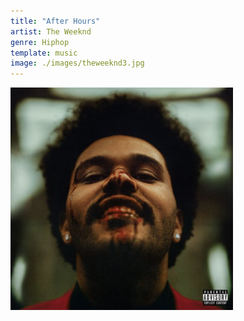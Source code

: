 ```yaml
---
title: "After Hours"
artist: The Weeknd
genre: Hiphop
template: music
image: ./images/theweeknd3.jpg
---
```


![image](./images/theweeknd3.jpg)
